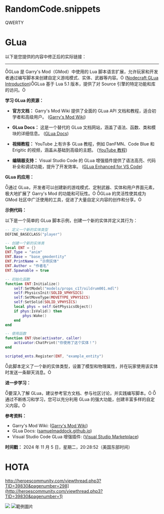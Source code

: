 # RandomCode.snippets
QWERTY
# GLua

以下是您提供的内容中修正后的实际链接：

---

GLua 是 Garry's Mod（GMod）中使用的 Lua 脚本语言扩展，允许玩家和开发者通过编写脚本来创建自定义游戏模式、实体、武器等内容。 ([Nodecraft GLua Introduction](https://nodecraft.com/support/games/gmod/glua-101-an-introduction-to-garrys-mod-coding))GLua 基于 Lua 5.1 版本，提供了对 Source 引擎的特定功能和库的访问。

**学习 GLua 的资源：**

- **官方文档：** Garry's Mod Wiki 提供了全面的 GLua API 文档和教程，适合初学者和高级用户。 ([Garry's Mod Wiki](https://wiki.facepunch.com/gmod/))
  
- **GLua Docs：** 这是一个替代的 GLua 文档网站，涵盖了语法、函数、类和模块的详细信息。 ([GLua Docs](https://samuelmaddock.github.io/glua-docs/))

- **视频教程：** YouTube 上有许多 GLua 教程，例如 DanFMN、Code Blue 和 Erigitic 的视频，涵盖从基础到高级的主题。 ([YouTube 教程](https://www.youtube.com/playlist?list=PLN1e9kVZIWewR9Tm48zbxdm1qiBEWYpJI))

- **编辑器支持：** Visual Studio Code 的 GLua 增强插件提供了语法高亮、代码补全和调试功能，提升了开发效率。 ([GLua Enhanced for VS Code](https://marketplace.visualstudio.com/items?itemName=venner.vscode-glua-enhanced))

**GLua 的应用：**

通过 GLua，开发者可以创建新的游戏模式、定制武器、实体和用户界面元素，极大地扩展了 Garry's Mod 的功能和可玩性。 GLua 的灵活性使其成为 GMod 社区中广泛使用的工具，促进了大量自定义内容的创作和分享。

**示例代码：**

以下是一个简单的 GLua 脚本示例，创建一个新的实体并定义其行为：

```lua
-- 定义一个新的实体类型
DEFINE_BASECLASS("player")

-- 创建一个新的实体类
local ENT = {}
ENT.Type = "anim"
ENT.Base = "base_gmodentity"
ENT.PrintName = "示例实体"
ENT.Author = "作者名"
ENT.Spawnable = true

-- 初始化函数
function ENT:Initialize()
    self:SetModel("models/props_c17/oildrum001.mdl")
    self:PhysicsInit(SOLID_VPHYSICS)
    self:SetMoveType(MOVETYPE_VPHYSICS)
    self:SetSolid(SOLID_VPHYSICS)
    local phys = self:GetPhysicsObject()
    if phys:IsValid() then
        phys:Wake()
    end
end

-- 使用函数
function ENT:Use(activator, caller)
    activator:ChatPrint("你使用了这个实体！")
end

scripted_ents.Register(ENT, "example_entity")
```

此脚本定义了一个新的实体类型，设置了模型和物理属性，并在玩家使用该实体时发送一条聊天消息。

**进一步学习：**

要深入了解 GLua，建议参考官方文档、参与社区讨论，并实践编写脚本。 通过不断练习和学习，您可以充分利用 GLua 的强大功能，创建丰富多样的自定义内容。

**参考资料：**

- Garry's Mod Wiki: ([Garry's Mod Wiki](https://wiki.facepunch.com/gmod/))
- GLua Docs: ([samuelmaddock.github.io](https://samuelmaddock.github.io/glua-docs/))
- Visual Studio Code GLua 增强插件: ([Visual Studio Marketplace](https://marketplace.visualstudio.com/items?itemName=venner.vscode-glua-enhanced))

**时间戳：** 2024 年 11 月 5 日，星期二，20:28:52（美国东部时间）

# HOTA

http://heroescommunity.com/viewthread.php3?TID=39830&pagenumber=298](http://heroescommunity.com/viewthread.php3?TID=39830&pagenumber=1)

![](http://heroes3towns.com/docent/scn5.png) 
![範例圖片](https://example.com/image.jpg "這是一個範例圖片")
